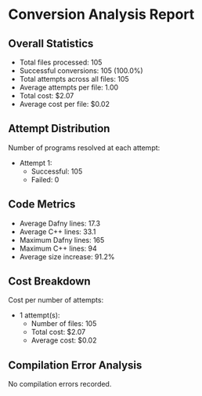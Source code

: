 # Conversion Analysis Report

## Overall Statistics
- Total files processed: 105
- Successful conversions: 105 (100.0%)
- Total attempts across all files: 105
- Average attempts per file: 1.00
- Total cost: $2.07
- Average cost per file: $0.02

## Attempt Distribution
Number of programs resolved at each attempt:
- Attempt 1:
  - Successful: 105
  - Failed: 0

## Code Metrics
- Average Dafny lines: 17.3
- Average C++ lines: 33.1
- Maximum Dafny lines: 165
- Maximum C++ lines: 94
- Average size increase: 91.2%

## Cost Breakdown
Cost per number of attempts:
- 1 attempt(s):
  - Number of files: 105
  - Total cost: $2.07
  - Average cost: $0.02

## Compilation Error Analysis

No compilation errors recorded.
